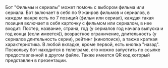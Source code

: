 Бот "Фильмы и сериалы" может помочь с выбором фильма или сериала. Бот включает в себя по 9 жанров фильмов и сериалов, в каждом жанре есть по 7 позиций (фильм или сериал), каждая такая позиция включает в себя карточку с фильмом или сериалом, в нее входит: Постер, название, страна, год (у сериалов год начала выпуска и год конца (если имеется)), возрастное ограничение, длительность (у сериалов длительность серии), рейтинг (кинопоиск), а также краткая характеристика. В любой вкладке, кроме первой, есть кнопка "назад". Поскольку бот находится в телеграме, его можно запустить по ссылке предоставленной в другом файле. Также имеется QR код который представлен в презентации. 
